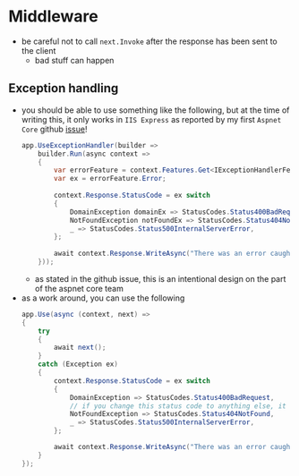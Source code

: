 # Middleware

- be careful not to call `next.Invoke` after the response has been sent to the client
  - bad stuff can happen

## Exception handling
- you should be able to use something like the following, but at the time of writing this, it only works in `IIS Express` as reported by my first `Aspnet Core` github [issue](https://github.com/dotnet/aspnetcore/issues/31024)!
    ```cs
    app.UseExceptionHandler(builder =>
        builder.Run(async context =>
        {
            var errorFeature = context.Features.Get<IExceptionHandlerFeature>();
            var ex = errorFeature.Error;
        
            context.Response.StatusCode = ex switch
            {
                DomainException domainEx => StatusCodes.Status400BadRequest,
                NotFoundException notFoundEx => StatusCodes.Status404NotFound, // if you change this status code to anything else, it will be fine
                _ => StatusCodes.Status500InternalServerError,
            };
        
            await context.Response.WriteAsync("There was an error caught in the exception handler lambda");
        }));
    ```
    - as stated in the github issue, this is an intentional design on the part of the aspnet core team
- as a work around, you can use the following
    ```cs
    app.Use(async (context, next) =>
    {
        try
        {
            await next();
        }
        catch (Exception ex)
        {
            context.Response.StatusCode = ex switch
            {
                DomainException => StatusCodes.Status400BadRequest,
                // if you change this status code to anything else, it will be fine
                NotFoundException => StatusCodes.Status404NotFound,
                _ => StatusCodes.Status500InternalServerError,
            };

            await context.Response.WriteAsync("There was an error caught in the exception handler lambda");
        }
    });
    ```